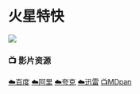 # 火星特快
![](/image/maxresdefault.jpg)

### 📺 影片资源

[☁️百度](https://pan.baidu.com/s/18yMjzzU3cplp8GaA7baFGQ?pwd=yv8i)  [☁️阿里](https://www.alipan.com/s/JMndpsBBHZA)  [☁️夸克](https://pan.quark.cn/s/2725c41fe7f8#/list/share)  [☁️迅雷](https://pan.xunlei.com/s/VNxh-87PyfF6Z7TzMuEuAcqnA1?pwd=ptps#)  [📺MDpan](https://pan.mdsub.top/zh-CN/%E7%81%AB%E6%98%9F%E7%89%B9%E5%BF%AB/)